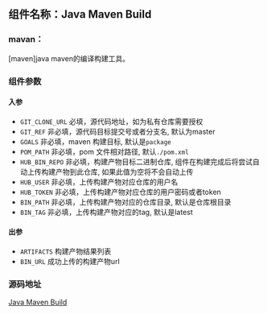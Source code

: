 ## 组件名称：Java Maven Build

### mavan：
[maven]java maven的编译构建工具。

### 组件参数
#### 入参
- `GIT_CLONE_URL` 必填，源代码地址，如为私有仓库需要授权
- `GIT_REF` 非必填，源代码目标提交号或者分支名, 默认为master
- `GOALS` 非必填，maven 构建目标, 默认是`package`
- `POM_PATH` 非必填，pom 文件相对路径, 默认`./pom.xml`
- `HUB_BIN_REPO` 非必填，构建产物目标二进制仓库, 组件在构建完成后将尝试自动上传构建产物到此仓库, 如果此值为空将不会自动上传
- `HUB_USER` 非必填，上传构建产物对应仓库的用户名
- `HUB_TOKEN` 非必填，上传构建产物对应仓库的用户密码或者token
- `BIN_PATH` 非必填，上传构建产物对应的仓库目录, 默认是仓库根目录
- `BIN_TAG` 非必填，上传构建产物对应的tag, 默认是latest

#### 出参
- `ARTIFACTS` 构建产物结果列表
- `BIN_URL` 成功上传的构建产物url

### 源码地址

[Java Maven Build](https://github.com/tencentyun/workflow-components/tree/master/java/build/maven)
